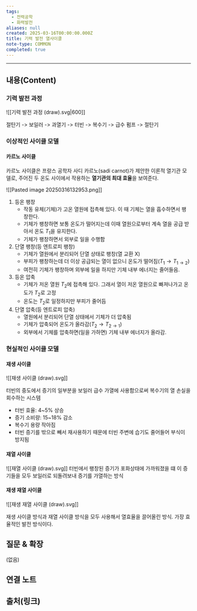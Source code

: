 ```yaml
---
tags:
  - 전력공학
  - 화력발전
aliases: null
created: 2025-03-16T00:00:00.000Z
title: 기력 발전 열사이클
note-type: COMMON
completed: true
---
```


---

## 내용(Content)

### 기력 발전 과정

![[기력 발전 과정 (draw).svg|600]]

절탄기 -> 보일러 -> 과열기 -> 터빈 -> 복수기 -> 급수 펌프 -> 절탄기

### 이상적인 사이클 모델

#### 카르노 사이클

카르노 사이클은 프랑스 공학자 사디 카르노(sadi carnot)가 제안한 이론적 열기관 모델로, 주어진 두 온도 사이에서 작용하는 **열기관의 최대 효율**을 보여준다. 

![[Pasted image 20250316132953.png]]


1. 등온 팽창
	- 작동 유체(기체)가 고온 열원에 접촉해 있다. 이 때 기체는 열을 흡수하면서 팽창한다.
	- 기체가 팽창하면 보통 온도가 떨어지는데 이때 열원으로부터 계속 열을 공급 받아서 온도 $T_{1}$을 유지한다.
	- 기체가 팽창하면서 외부로 일을 수행함
2. 단열 팽창(등 엔트로피 팽창)
	- 기체가 열원에서 분리되어 단열 상태로 팽창(열 교환 X)
	- 부피가 팽창하는데 더 이상 공급되는 열이 없으니 온도가 떨어짐($T_{1} \to T_{1\to2}$)
	- 여전히 기체가 팽창하며 외부에 일을 하지만 기체 내부 에너지는 줄어들음.
3. 등온 압축
	- 기체가 저온 열원 $T_{2}$에 접촉해 있다. 그래서 열이 저온 열원으로 빠져나가고 온도가 $T_{2}$로 고정
	- 온도는 $T_{2}$로 일정하지만 부피가 줄어듬
4. 단열 압축(등 엔트로피 압축)
	- 열원에서 분리되어 단열 상태에서 기체가 더 압축됨
	- 기체가 압축되어 온도가 올라감($T_{2} \to T_{2 \to 1}$)
	- 외부에서 기체를 압축하면(일을 가하면) 기체 내부 에너지가 올라감.


### 현실적인 사이클 모델

#### 재생 사이클

![[재생 사이클 (draw).svg]]

터빈의 중도에서 증기의 일부분을 보일러 급수 가열에 사용함으로써 복수기의 열 손실을 회수하는 시스템

- 터빈 효율: 4~5% 상승
- 증기 소비량: 15~18% 감소
- 복수기 용량 작아짐
- 터빈 증기를 밖으로 빼서 재사용하기 때문에 터빈 주변에 습기도 줄어들어 부식이 방지됨


#### 재열 사이클

![[재열 사이클 (draw).svg]]
터빈에서 팽창된 증기가 포화상태에 가까워졌을 떄 이 증기들을 모두 보일러로 되돌려보내 증기를 가열하는 방식

#### 재생 재열 사이클

![[재생 재열 사이클 (draw).svg]]

재생 사이클 방식과 재열 사이클 방식을 모두 사용해서 열효율을 끌어올린 방식. 가장 효율적인 발전 방식이다.

## 질문 & 확장

(없음)

## 연결 노트

## 출처(링크)





